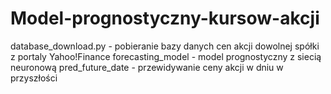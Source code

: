 # Model-prognostyczny-kursow-akcji
database_download.py - pobieranie bazy danych cen akcji dowolnej spółki z portaly Yahoo!Finance
forecasting_model - model prognostyczny z siecią neuronową
pred_future_date - przewidywanie ceny akcji w dniu w przyszłości 
